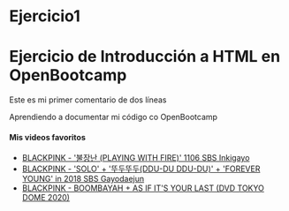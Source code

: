 # Ejercicio1
<html>
  <head>
    <h1>Ejercicio de Introducción a HTML en OpenBootcamp</h1>
  </head>
  <body>
    <div>
      <p>Este es mi primer comentario de dos líneas</p>
      <p>Aprendiendo a documentar mi código co OpenBootcamp</p>
      <div>
        <h4>Mis videos favoritos</h4>
        <ul>
          <li>
            <a href="https://youtu.be/5LWCPzwiN28">BLACKPINK - '불장난 (PLAYING WITH FIRE)' 1106 SBS Inkigayo</a></li>
          <li><a href="https://youtu.be/cxNIewNXpcg">BLACKPINK - 'SOLO' + '뚜두뚜두(DDU-DU DDU-DU)' + 'FOREVER YOUNG' in 2018 SBS Gayodaejun</a></li>
          <li><a href="https://youtu.be/edbxh9sogz0">BLACKPINK - BOOMBAYAH + AS IF IT'S YOUR LAST (DVD TOKYO DOME 2020)</a></li>
        </ul>
      </div>
    </div>
  </body>
</html>
